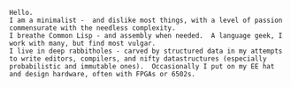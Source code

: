 ```
Hello.
I am a minimalist -  and dislike most things, with a level of passion commensurate with the needless complexity.
I breathe Common Lisp - and assembly when needed.  A language geek, I work with many, but find most vulgar.
I live in deep rabbitholes - carved by structured data in my attempts to write editors, compilers, and nifty datastructures (especially probabilistic and immutable ones).  Occasionally I put on my EE hat and design hardware, often with FPGAs or 6502s.  
```
<!--
**stacksmith/stacksmith** is a ✨ _special_ ✨ repository because its `README.md` (this file) appears on your GitHub profile.

Here are some ideas to get you started:

- 🔭 I’m currently working on ...
- 🌱 I’m currently learning ...
- 👯 I’m looking to collaborate on ...
- 🤔 I’m looking for help with ...
- 💬 Ask me about ...
- 📫 How to reach me: ...
- 😄 Pronouns: ...
- ⚡ Fun fact: ...
-->
